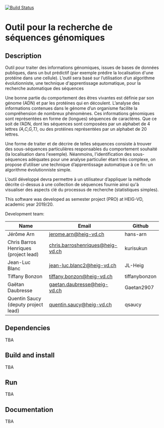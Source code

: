 [![Build Status](https://travis-ci.com/HEIG-VD-Projet-A08/GUI.svg?branch=master)](https://travis-ci.com/github/HEIG-VD-Projet-A08/GUI)

# Outil pour la recherche de séquences génomiques

## Description

Outil pour traiter des informations génomiques, issues de bases de données publiques, dans un but prédictif (par exemple prédire la localisation d'une protéine dans une cellule). L’outil sera basé sur l’utilisation d’un algorithme évolutionniste, une technique d'apprentissage automatique, pour la recherche automatique des séquences

Une bonne partie du comportement des êtres vivantes est définie par son génome (ADN) et par les protéines qui en découlent. L’analyse des informations contenues dans le génome d’un organisme facilite la compréhension de nombreux phénomènes. Ces informations génomiques sont représentées en forme de (longues) séquences de caractères. Que ce soit de l’ADN, dont les séquences sont composées par un alphabet de 4 lettres *(A,C,G,T)*, ou des protéines représentées par un alphabet de 20 lettres.

Une forme de traiter et de décrire de telles séquences consiste à trouver des sous-séquences particulières responsables du comportement souhaité (la localisation dans l'exemple). Néanmoins, l'identification des sous-séquences adéquates pour une analyse particulier étant très complexe, on propose d’utiliser une technique d’apprentissage automatique à ce fin: un algorithme évolutionniste simple.

L’outil développé devra permettre à un utilisateur d’appliquer la méthode décrite ci-dessus à une collection de séquences fournie ainsi qu'à visualiser des aspects clé du processus de recherche (statistiques simples).

This software was developed as semester project (PRO) at HEIG-VD,
academic year 2019/20.

Development team:

| Name                                 | Email                        | Github   |
|--------------------------------------|------------------------------|----------|
| Jérôme Arn                           | jerome.arn@heig-vd.ch        | hans-arn |
| Chris Barros Henriques (project lead) | chris.barroshenriques@heig-vd.ch | kurisukun |
| Jean-Luc Blanc       | jean-luc.blanc2@heig-vd.ch | JL-Heig |
| Tiffany Bonzon      | tiffany.bonzon@heig-vd.ch | tiffanybonzon |
| Gaëtan Daubresse | gaetan.daubresse@heig-vd.ch | Gaetan2907 |
| Quentin Saucy (deputy project lead) | quentin.saucy@heig-vd.ch | qsaucy |



## Dependencies

TBA



## Build and install 

TBA



## Run

TBA



## Documentation

TBA



